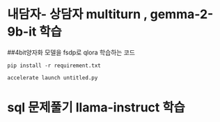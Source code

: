 # 내담자- 상담자 multiturn , gemma-2-9b-it 학습 
##4bit양자화 모델을 fsdp로 qlora 학습하는 코드

```
pip install -r requirement.txt 
```

```
accelerate launch untitled.py
```

# sql 문제풀기 llama-instruct 학습
